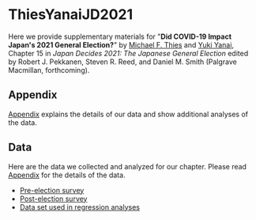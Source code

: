 # ThiesYanaiJD2021

Here we provide supplementary materials for "**Did COVID-19 Impact Japan's 2021 General Election?**" by [Michael F. Thies](http://thies.bol.ucla.edu) and [Yuki Yanai](https://yukiyanai.github.io), Chapter 15 in *Japan Decides 2021: The Japanese General Election* edited by Robert J. Pekkanen, Steven R. Reed, and Daniel M. Smith (Palgrave Macmillan, forthcoming).


## Appendix

[Appendix](thies_yanai_2022_appendix.pdf) explains the details of our data and show additional analyses of the data.


## Data

Here are the data we collected and analyzed for our chapter. Please read [Appendix](thies_yanai_2022_appendix.pdf) for the details of the data.

- [Pre-election survey](data/thies_yanai_jd2021_pre.csv)
- [Post-election survey](data/thies_yanai_jd2021_post.csv)
- [Data set used in regression analyses](data/thies_yanai_jd2021_reg.csv)


